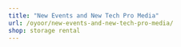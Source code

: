 ```yaml
---
title: "New Events and New Tech Pro Media"
url: /oyoor/new-events-and-new-tech-pro-media/
shop: storage rental
---
```

